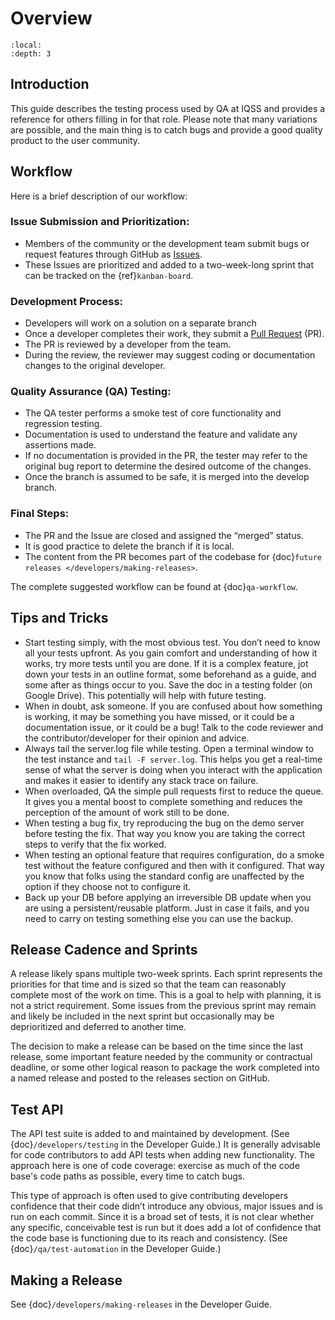 # Overview

```{contents} Contents:
:local: 
:depth: 3
```

## Introduction

This guide describes the testing process used by QA at IQSS and provides a reference for others filling in for that role. Please note that many variations are possible, and the main thing is to catch bugs and provide a good quality product to the user community.

## Workflow

Here is a brief description of our workflow: 

### Issue Submission and Prioritization: 
- Members of the community or the development team submit bugs or request features through GitHub as [Issues](https://github.com/IQSS/dataverse/issues).
- These Issues are prioritized and added to a two-week-long sprint that can be tracked on the {ref}`kanban-board`.

### Development Process:
- Developers will work on a solution on a separate branch
- Once a developer completes their work, they submit a [Pull Request](https://github.com/IQSS/dataverse/pulls) (PR).
- The PR is reviewed by a developer from the team.
- During the review, the reviewer may suggest coding or documentation changes to the original developer.

### Quality Assurance (QA) Testing:
- The QA tester performs a smoke test of core functionality and regression testing.
- Documentation is used to understand the feature and validate any assertions made.
- If no documentation is provided in the PR, the tester may refer to the original bug report to determine the desired outcome of the changes.
- Once the branch is assumed to be safe, it is merged into the develop branch.

### Final Steps:
- The PR and the Issue are closed and assigned the “merged” status.
- It is good practice to delete the branch if it is local.
- The content from the PR becomes part of the codebase for {doc}`future releases </developers/making-releases>`.

The complete suggested workflow can be found at {doc}`qa-workflow`.

## Tips and Tricks

- Start testing simply, with the most obvious test. You don’t need to know all your tests upfront. As you gain comfort and understanding of how it works, try more tests until you are done. If it is a complex feature, jot down your tests in an outline format, some beforehand as a guide, and some after as things occur to you. Save the doc in a testing folder (on Google Drive). This potentially will help with future testing.
- When in doubt, ask someone. If you are confused about how something is working, it may be something you have missed, or it could be a documentation issue, or it could be a bug! Talk to the code reviewer and the contributor/developer for their opinion and advice.
- Always tail the server.log file while testing. Open a terminal window to the test instance and `tail -F server.log`. This helps you get a real-time sense of what the server is doing when you interact with the application and makes it easier to identify any stack trace on failure.
- When overloaded, QA the simple pull requests first to reduce the queue. It gives you a mental boost to complete something and reduces the perception of the amount of work still to be done.
- When testing a bug fix, try reproducing the bug on the demo server before testing the fix. That way you know you are taking the correct steps to verify that the fix worked.
- When testing an optional feature that requires configuration, do a smoke test without the feature configured and then with it configured. That way you know that folks using the standard config are unaffected by the option if they choose not to configure it.
- Back up your DB before applying an irreversible DB update when you are using a persistent/reusable platform. Just in case it fails, and you need to carry on testing something else you can use the backup.

## Release Cadence and Sprints

A release likely spans multiple two-week sprints. Each sprint represents the priorities for that time and is sized so that the team can reasonably complete most of the work on time. This is a goal to help with planning, it is not a strict requirement. Some issues from the previous sprint may remain and likely be included in the next sprint but occasionally may be deprioritized and deferred to another time.

The decision to make a release can be based on the time since the last release, some important feature needed by the community or contractual deadline, or some other logical reason to package the work completed into a named release and posted to the releases section on GitHub.

## Test API

The API test suite is added to and maintained by development. (See {doc}`/developers/testing` in the Developer Guide.) It is generally advisable for code contributors to add API tests when adding new functionality. The approach here is one of code coverage: exercise as much of the code base's code paths as possible, every time to catch bugs. 

This type of approach is often used to give contributing developers confidence that their code didn’t introduce any obvious, major issues and is run on each commit. Since it is a broad set of tests, it is not clear whether any specific, conceivable test is run but it does add a lot of confidence that the code base is functioning due to its reach and consistency. (See {doc}`/qa/test-automation` in the Developer Guide.)

## Making a Release

See {doc}`/developers/making-releases` in the Developer Guide.
